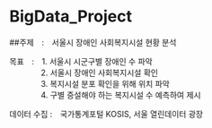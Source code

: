 # BigData_Project
##주제 : 서울시 장애인 사회복지시설 현황 분석</br>

목표 : 1. 서울시 시군구별 장애인 수 파악</br>
    2. 서울시 장애인 사회복지시설 확인</br>
    3. 복지시설 분포 확인을 위해 위치 파악</br>
    4. 구별 증설해야 하는 복지시설 수 예측하여 제시</br>

데이터 수집 : 국가통계포털 KOSIS, 서울 열린데이터 광장</br>

